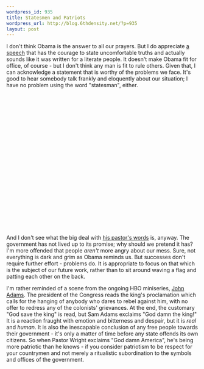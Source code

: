 ```yaml
--- 
wordpress_id: 935
title: Statesmen and Patriots
wordpress_url: http://blog.6thdensity.net/?p=935
layout: post
---
```

<p>I don't think Obama is the answer to all our prayers. But I do appreciate <a href="http://video.google.com/videoplay?docid=-3550385995624519622&q=barack+obama+perfect+union&total=54&start=0&num=10&so=0&type=search&plindex=0">a speech</a> that has the courage to state uncomfortable truths and actually sounds like it was written for a literate people. It doesn't make Obama fit for office, of course - but I don't think any man is fit to rule others. Given that, I can acknowledge a statement that is worthy of the problems we face.  It's good to hear somebody talk frankly and eloquently about our situation; I have no problem using the word "statesman", either.</p><p><div align=center><object width="425" height="355"><param name="movie" value="http://www.youtube.com/v/zrp-v2tHaDo&hl=en"></param><param name="wmode" value="transparent"></param><embed src="http://www.youtube.com/v/zrp-v2tHaDo&hl=en" type="application/x-shockwave-flash" wmode="transparent" width="425" height="355"></embed></object></div></p><p>And I don't see what the big deal with <a href="http://youtube.com/watch?v=jc2FCJ7zWEQ">his pastor's words</a> is, anyway. The government has not lived up to its promise; why should we pretend it has? I'm more offended that people <em>aren't</em> more angry about our mess. Sure, not everything is dark and grim as Obama reminds us. But successes don't require further effort - problems do.  It is appropriate to focus on that which is the subject of our future work, rather than to sit around waving a flag and patting each other on the back.</p><p>I'm rather reminded of a scene from the ongoing HBO miniseries, <a href="http://www.hbo.com/films/johnadams/">John Adams</a>. The president of the Congress reads the king's proclamation which calls for the hanging of anybody who dares to rebel against him, with no offer to redress any of the colonists' grievances.  At the end, the customary "God save the king" is read, but Sam Adams exclaims "God damn the king!" It is a reaction fraught with emotion and bitterness and despair, but it is <em>real</em> and <em>human</em>.  It is also the inescapable conclusion of any free people towards their government - it's only a matter of time before any state offends its own citizens.  So when Pastor Wright exclaims "God damn America", he's being more patriotic than he knows - if you consider patriotism to be respect for your countrymen and not merely a ritualistic subordination to the symbols and offices of the government.</p>
